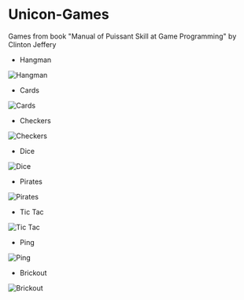 # Unicon-Games

Games from book "Manual of Puissant Skill at Game Programming" by Clinton Jeffery

* Hangman

![Hangman](https://i.imgur.com/gIDFeTH.png)

* Cards

![Cards](https://i.imgur.com/niBsOyS.png)

* Checkers

![Checkers](https://i.imgur.com/BucRU1w.png)

* Dice

![Dice](https://i.imgur.com/G24Qc7Z.png)

* Pirates

![Pirates](https://i.imgur.com/hXlFJS1.png)

* Tic Tac

![Tic Tac](https://i.imgur.com/h3ue2h0.png)

* Ping

![Ping](https://i.imgur.com/iz4AvgG.png)

* Brickout

![Brickout](https://i.imgur.com/iGLEB6F.png)
